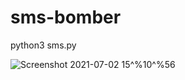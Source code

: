 # sms-bomber

python3 sms.py

![Screenshot 2021-07-02 15^%10^%56](https://user-images.githubusercontent.com/86835225/124319225-286d7380-db8f-11eb-8ee8-91b63baaf250.png)
